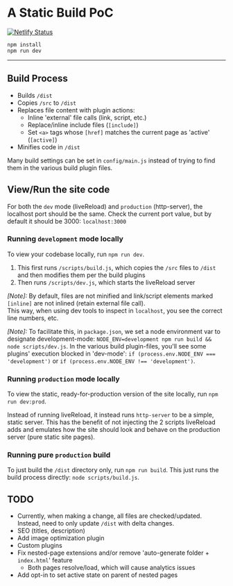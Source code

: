 # A Static Build PoC

[![Netlify Status](https://api.netlify.com/api/v1/badges/3940ba98-f07f-49dd-babf-5122295d9b61/deploy-status)](https://app.netlify.com/sites/ibmc/deploys)

```shell
npm install
npm run dev
```

---

## Build Process

* Builds `/dist`
* Copies `/src` to `/dist`
* Replaces file content with plugin actions:
  * Inline 'external' file calls (link, script, etc.)
  * Replace/inline include files (`[include]`)
  * Set `<a>` tags whose `[href]` matches the current page as 'active' (`[active]`)
* Minifies code in `/dist`

Many build settings can be set in `config/main.js` instead of trying to find them in the various build plugin files.

## View/Run the site code

For both the `dev` mode (liveReload) and `production` (http-server), the localhost port should be the same. Check the current port value,
but by default it should be 3000: `localhost:3000`

### Running `development` mode locally

To view your codebase locally, run `npm run dev`.

1. This first runs `/scripts/build.js`, which copies the `/src` files to `/dist` and then modifies them per the build plugins
2. Then runs `/scripts/dev.js`, which starts the liveReload server

_[Note]:_ By default, files are not minified and link/script elements marked `[inline]` are not inlined (retain external file call).  
This way, when using dev tools to inspect in `localhost`, you see the correct line numbers, etc.

_[Note]:_ To facilitate this, in `package.json`, we set a node environment var to designate development-mode: `NODE_ENV=development npm run build && node scripts/dev.js`.
In the various build plugin-files, you'll see some plugins' execution blocked in 'dev-mode': `if (process.env.NODE_ENV === 'development')` or `if (process.env.NODE_ENV !== 'development')`.

### Running `production` mode locally

To view the static, ready-for-production version of the site locally, run `npm run dev:prod`.

Instead of running liveReload, it instead runs `http-server` to be a simple, static server. This has the benefit of not
injecting the 2 scripts liveReload adds and emulates how the site should look and behave on the production server (pure static site pages).

### Running pure `production` build

To just build the `/dist` directory only, run `npm run build`. This just runs the build process directly: `node scripts/build.js`.

## TODO

* Currently, when making a change, all files are checked/updated. Instead, need to only update `/dist` with delta changes.
* SEO (titles, description)
* Add image optimization plugin
* Custom plugins
* Fix nested-page extensions and/or remove 'auto-generate folder + `index.html`' feature
  * Both pages resolve/load, which will cause analytics issues
* Add opt-in to set active state on parent of nested pages